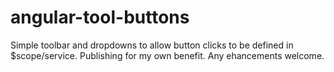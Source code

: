# angular-tool-buttons
Simple toolbar and dropdowns to allow button clicks to be defined in $scope/service.  Publishing for my own benefit.  Any ehancements welcome.
